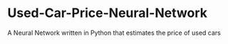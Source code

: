 # Used-Car-Price-Neural-Network
A Neural Network written in Python that estimates the price of used cars
